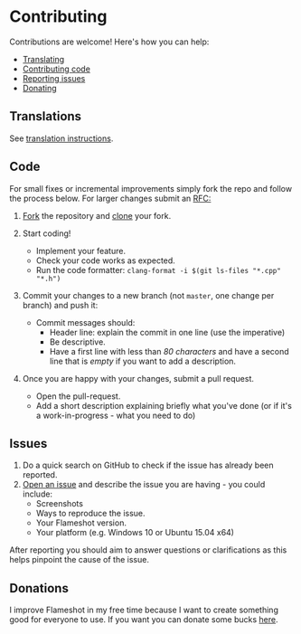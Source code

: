 # Contributing

Contributions are welcome! Here's how you can help:

- [Translating](#translations)
- [Contributing code](#code)
- [Reporting issues](#issues)
- [Donating](#donations)

## Translations

See [translation instructions](https://github.com/flameshot-org/translation-instruction).

## Code

For small fixes or incremental improvements simply fork the repo and follow the process below. For larger changes submit an [RFC:](RFC.md)
1. [Fork](https://help.github.com/articles/fork-a-repo/) the repository and [clone](https://help.github.com/articles/cloning-a-repository/) your fork.

2. Start coding!
    - Implement your feature.
    - Check your code works as expected.
    - Run the code formatter: `clang-format -i $(git ls-files "*.cpp" "*.h")`

3. Commit your changes to a new branch (not `master`, one change per branch) and push it:
    - Commit messages should:
        - Header line: explain the commit in one line (use the imperative)
        - Be descriptive.
        - Have a first line with less than *80 characters* and have a second line that is *empty* if you want to add a description.

4. Once you are happy with your changes, submit a pull request.
     - Open the pull-request.
     - Add a short description explaining briefly what you've done (or if it's a work-in-progress - what you need to do)

## Issues

1. Do a quick search on GitHub to check if the issue has already been reported.
2. [Open an issue](https://github.com/flameshot-org/flameshot/issues/new) and describe the issue you are having - you could include:
     - Screenshots
     - Ways to reproduce the issue.
     - Your Flameshot version.
     - Your platform (e.g. Windows 10 or Ubuntu 15.04 x64)

After reporting you should aim to answer questions or clarifications as this helps pinpoint the cause of the issue.

## Donations

I improve Flameshot in my free time because I want to create something good for everyone to use.
If you want you can donate some bucks [here](https://www.paypal.me/lupoDharkael).
